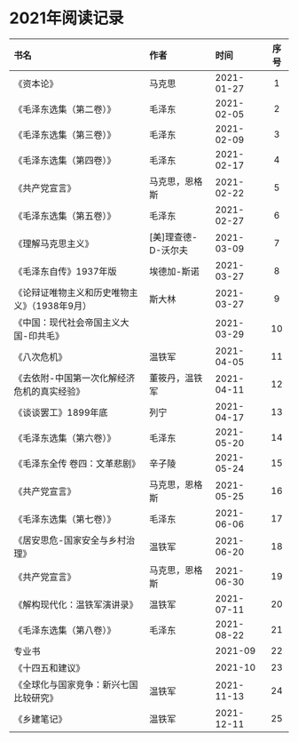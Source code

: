 <!--
 * @Author: xiazhaohui xiazhaohui@yiwise.com
 * @Date: 2022-10-09 09:44:42
 * @LastEditors: xiazhaohui xiazhaohui@yiwise.com
 * @LastEditTime: 2022-10-09 09:53:14
 * @FilePath: /xiazhaohui/readingHistory/2021.md
-->
# 2021年阅读记录

| 书名 | 作者 | 时间 | 序号 |
| :--- | :--- | :--- | :---: |
| 《资本论》 | 马克思 | 2021-01-27 | 1 |
| 《毛泽东选集（第二卷）》 | 毛泽东 | 2021-02-05 | 2 |
| 《毛泽东选集（第三卷）》 | 毛泽东 | 2021-02-09 | 3 |
| 《毛泽东选集（第四卷）》 | 毛泽东 | 2021-02-17 | 4 |
| 《共产党宣言》 | 马克思，恩格斯 | 2021-02-22 | 5 |
| 《毛泽东选集（第五卷）》 | 毛泽东 | 2021-02-27 | 6 |
| 《理解马克思主义》 | [美]理查德-D-沃尔夫 | 2021-03-09 | 7 |
| 《毛泽东自传》1937年版 | 埃德加-斯诺 | 2021-03-27 | 8 |
| 《论辩证唯物主义和历史唯物主义》（1938年9月） | 斯大林 | 2021-03-27 | 9 |
| 《中国：现代社会帝国主义大国-印共毛》 |  | 2021-03-29 | 10 |
| 《八次危机》 | 温铁军 | 2021-04-05 | 11 |
| 《去依附-中国第一次化解经济危机的真实经验》 | 董筱丹，温铁军 | 2021-04-11 | 12 |
| 《谈谈罢工》1899年底 | 列宁 | 2021-04-17 | 13 |
| 《毛泽东选集（第六卷）》 | 毛泽东 | 2021-05-20 | 14 |
| 《毛泽东全传 卷四：文革悲剧》 | 辛子陵 | 2021-05-24 | 15 |
| 《共产党宣言》 | 马克思，恩格斯 | 2021-05-25 | 16 |
| 《毛泽东选集（第七卷）》 | 毛泽东 | 2021-06-06 | 17 |
| 《居安思危-国家安全与乡村治理》 | 温铁军 | 2021-06-20 | 18 |
| 《共产党宣言》 | 马克思，恩格斯 | 2021-06-30 | 19 |
| 《解构现代化：温铁军演讲录》 | 温铁军 | 2021-07-11 | 20 |
| 《毛泽东选集（第八卷）》 | 毛泽东 | 2021-08-22 | 21 |
| 专业书 |  | 2021-09 | 22 |
| 《十四五和建议》 |  | 2021-10 | 23  |
| 《全球化与国家竞争：新兴七国比较研究》 | 温铁军 | 2021-11-13 | 24  |
| 《乡建笔记》 | 温铁军 | 2021-12-11 | 25  |

